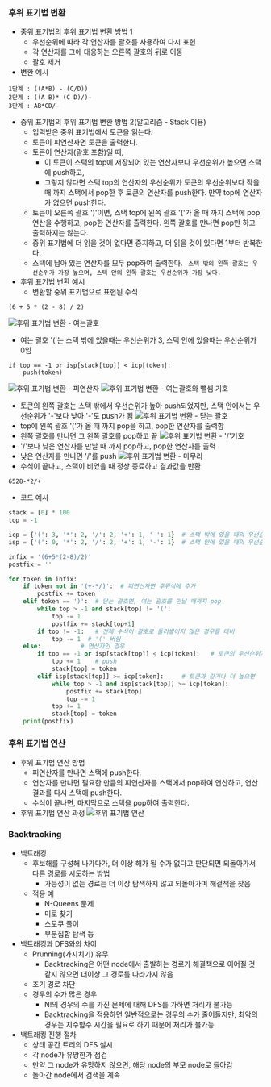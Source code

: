 ### 후위 표기법 변환
- 중위 표기법의 후위 표기법 변환 방법 1
  - 우선순위에 따라 각 연산자를 괄호를 사용하여 다시 표현
  - 각 연산자를 그에 대응하는 오른쪽 괄호의 뒤로 이동
  - 괄호 제거
- 변환 예시
```
1단계 : ((A*B) - (C/D))
2단계 : ((A B)* (C D)/)-
3단계 : AB*CD/-
```
- 중위 표기법의 후위 표기법 변환 방법 2(알고리즘 - Stack 이용)
  - 입력받은 중위 표기법에서 토큰을 읽는다.
  - 토큰이 피연산자면 토큰을 출력한다.
  - 토큰이 연산자(괄호 포함)일 때,
    - 이 토큰이 스택의 top에 저장되어 있는 연산자보다 우선순위가 높으면 스택에 push하고,
    - 그렇지 않다면 스택 top의 연산자의 우선순위가 토큰의 우선순위보다 작을 때 까지 스택에서 pop한 후 토큰의 연산자를 push한다. 만약 top에 연산자가 없으면 push한다.
  - 토큰이 오른쪽 괄호 ')'이면, 스택 top에 왼쪽 괄호 '('가 올 때 까지 스택에 pop연산을 수행하고, pop한 연산자를 출력한다. 왼쪽 괄호를 만나면 pop만 하고 출력하지는 않는다.
  - 중위 표기법에 더 읽을 것이 없다면 중지하고, 더 읽을 것이 있다면 1부터 반복한다.
  - 스택에 남아 있는 연산자를 모두 pop하여 출력한다.
  ` 스택 밖의 왼쪽 괄호는 우선순위가 가장 높으며, 스택 안의 왼쪽 괄호는 우선순위가 가장 낮다.`
- 후위 표기법 변환 예시
  - 변환할 중위 표기법으로 표현된 수식
```
(6 + 5 * (2 - 8) / 2)
```
![후위 표기법 변환 - 여는괄호](수업자료/후위표기법변환1.png)
  - 여는 괄호 '('는 스택 밖에 있을때는 우선순위가 3, 스택 안에 있을때는 우선순위가 0임
```
if top == -1 or isp[stack[top]] < icp[token]:
    push(token)
```
![후위 표기법 변환 - 피연산자](수업자료/후위표기법변환2.png)
![후위 표기법 변환 - 여는괄호와 뺄셈 기호](수업자료/후위표기법변환3.png)
  - 토큰의 왼쪽 괄호는 스택 밖에서 우선순위가 높아 push되었지만, 스택 안에서는 우선순위가 '-'보다 낮아 '-'도 push가 됨
![후위 표기법 변환 - 닫는 괄호](수업자료/후위표기법변환4.png)
  - top에 왼쪽 괄호 '('가 올 때 까지 pop을 하고, pop한 연산자를 출력함
  - 왼쪽 괄호를 만나면 그 왼쪽 괄호를 pop하고 끝
![후위 표기법 변환 - '/'기호](수업자료/후위표기법변환5.png)
  - '/'보다 낮은 연산자를 만날 때 까지 pop하고, pop한 연산자를 출력
  - 낮은 연산자를 만나면 '/'를 push
![후위 표기법 변환 - 마무리](수업자료/후위표기법변환6.png)
  - 수식이 끝나고, 스택이 비었을 때 정상 종료하고 결과값을 반환
```
6528-*2/+
```
- 코드 예시
```python
stack = [0] * 100
top = -1

icp = {'(': 3, '*': 2, '/': 2, '+': 1, '-': 1}  # 스택 밖에 있을 때의 우선순위(클수록 높음)
isp = {'(': 0, '*': 2, '/': 2, '+': 1, '-': 1}  # 스택 안에 있을 때의 우선순위(클수록 높음)

infix = '(6+5*(2-8)/2)'
postfix = ''

for token in infix:
    if token not in '(+-*/)':  # 피연산자면 후위식에 추가
        postfix += token
    elif token == ')':  # 닫는 괄호면, 여는 괄호를 만날 때까지 pop
        while top > -1 and stack[top] != '(':
            top -= 1
            postfix += stack[top+1]
        if top != -1:   # 전체 수식이 괄호로 둘러쌓이지 않은 경우를 대비
            top -= 1  # '(' 버림
    else:           # 연산자인 경우
        if top == -1 or isp[stack[top]] < icp[token]:   # 토큰의 우선순위가 더 높으면
            top += 1    # push
            stack[top] = token
        elif isp[stack[top]] >= icp[token]:     # 토큰과 같거나 더 높으면
            while top > -1 and isp[stack[top]] >= icp[token]:
                postfix += stack[top]
                top -= 1
            top += 1
            stack[top] = token
    print(postfix)
```

### 후위 표기법 연산
- 후위 표기법 연산 방법
  - 피연산자를 만나면 스택에 push한다.
  - 연산자를 만나면 필요한 만큼의 피연산자를 스택에서 pop하여 연산하고, 연산결과를 다시 스택에 push한다.
  - 수식이 끝나면, 마지막으로 스택을 pop하여 출력한다.
- 후위 표기법 연산 과정
![후위 표기법 연산](수업자료/후위표기법연산.png)

### Backtracking
- 백트래킹
  - 후보해를 구성해 나가다가, 더 이상 해가 될 수가 없다고 판단되면 되돌아가서 다른 경로를 시도하는 방법
    - 가능성이 없는 경로는 더 이상 탐색하지 않고 되돌아가며 해결책을 찾음
  - 적용 예
    - N-Queens 문제
    - 미로 찾기
    - 스도쿠 풀이
    - 부분집합 탐색 등
- 백트래킹과 DFS와의 차이
  - Prunning(가지치기) 유무
    - Backtracking은 어떤 node에서 출발하는 경로가 해결책으로 이어질 것 같지 않으면 더이상 그 경로를 따라가지 않음
  - 조기 경로 차단
  - 경우의 수가 많은 경우
    - N!의 경우의 수를 가진 문제에 대해 DFS를 가하면 처리가 불가능
    - Backtracking을 적용하면 일반적으로는 경우의 수가 줄어들지만, 최악의 경우는 지수함수 시간을 필요로 하기 때문에 처리가 불가능
- 백트래킹 진행 절차
  - 상태 공간 트리의 DFS 실시
  - 각 node가 유망한가 점검
  - 만약 그 node가 유망하지 않으면, 해당 node의 부모 node로 돌아감
  - 돌아간 node에서 검색을 계속
